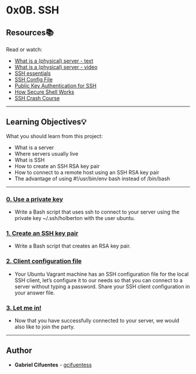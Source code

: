 # 0x0B. SSH

## Resources:books:
Read or watch:
* [What is a (physical) server - text](https://intranet.hbtn.io/rltoken/PXE-o9DWronMp4ETwADOpg)
* [What is a (physical) server - video](https://intranet.hbtn.io/rltoken/IfLc3lxSs4w5xdsFlRDPWw)
* [SSH essentials](https://intranet.hbtn.io/rltoken/qKJi0RXLqaCLkHLCLhiYNA)
* [SSH Config File](https://intranet.hbtn.io/rltoken/DNiFD9w9Gx0mnQk5nXbtjg)
* [Public Key Authentication for SSH](https://intranet.hbtn.io/rltoken/ZBYjVLcJ-ck-CFjndgSDBw)
* [How Secure Shell Works](https://intranet.hbtn.io/rltoken/SW2m2e0KMA2K1dXk_0M0CA)
* [SSH Crash Course](https://intranet.hbtn.io/rltoken/8N-RlUma9lwGfyZp1_C-Wg)

---
## Learning Objectives:bulb:
What you should learn from this project:

* What is a server
* Where servers usually live
* What is SSH
* How to create an SSH RSA key pair
* How to connect to a remote host using an SSH RSA key pair
* The advantage of using  #!/usr/bin/env bash instead of /bin/bash 

---

### [0. Use a private key](./0-use_a_private_key)
* Write a Bash script that uses ssh to connect to your server using the private key ~/.ssh/holberton with the user ubuntu.


### [1. Create an SSH key pair](./1-create_ssh_key_pair)
* Write a Bash script that creates an RSA key pair.


### [2. Client configuration file](./2-ssh_config)
* Your Ubuntu Vagrant machine has an SSH configuration file for the local SSH client, let’s configure it to our needs so that you can connect to a server without typing a password.
Share your SSH client configuration in your answer file.


### [3. Let me in!](./4-puppet_ssh_config.pp)
* Now that you have successfully connected to your server, we would also like to join the party.


---

## Author
* **Gabriel Cifuentes** - [gcifuentess](https://github.com/gcifuentess/)